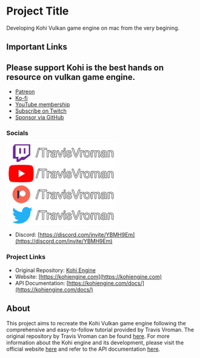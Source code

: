 # Project Title

Developing Kohi Vulkan game engine on mac from the very begining.

## Important Links

## Please support Kohi is the best hands on resource on vulkan game engine.

- [Patreon](https://patreon.com/travisvroman)
- [Ko-fi](https://ko-fi.com/travisvroman)
- [YouTube membership](https://www.youtube.com/TravisVroman/join)
- [Subscribe on Twitch](https://www.twitch.tv/products/travisvroman)
- [Sponsor via GitHub](https://github.com/sponsors/travisvroman)

### Socials

[![Twitch](/images/media_icon_twitch_name.png?raw=true)](https://twitch.tv/travisvroman)
[![YouTube](/images/media_icon_yt_name.png?raw=true)](https://youtube.com/travisvroman)
[![Patreon](/images/media_icon_patreon_name.png?raw=true)](https://patreon.com/travisvroman)
[![Twitter](/images/media_icon_tw_name.png?raw=true)](https://twitter.com/travisvroman)

- Discord: [https://discord.com/invite/YBMH9Em](https://discord.com/invite/YBMH9Em)

### Project Links

- Original Repository: [Kohi Engine](https://github.com/travisvroman/kohi)
- Website: [https://kohiengine.com](https://kohiengine.com)
- API Documentation: [https://kohiengine.com/docs/](https://kohiengine.com/docs/)

## About

This project aims to recreate the Kohi Vulkan game engine following the comprehensive and easy-to-follow tutorial provided by Travis Vroman. The original repository by Travis Vroman can be found [here](https://github.com/travisvroman/kohi). For more information about the Kohi engine and its development, please visit the official website [here](https://kohiengine.com) and refer to the API documentation [here](https://kohiengine.com/docs/).
